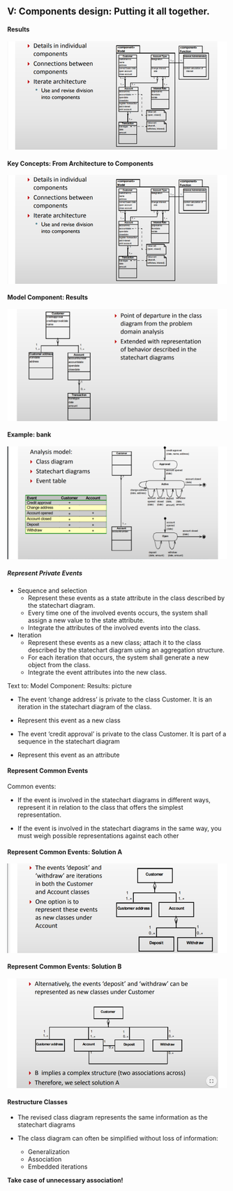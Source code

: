 ## V: Components design: Putting it all together.

#### Results

![](.\img\51.png)

#### Key Concepts: From Architecture to Components

![](.\img\51.png)

#### Model Component: Results

![](.\img\53.png)

#### Example: bank

![](.\img\54.png)

##### Represent Private Events

- Sequence and selection
  - Represent these events as a state attribute in the class described by the statechart diagram.
  - Every time one of the involved events occurs, the system shall assign a new value to the state attribute.
  - Integrate the attributes of the involved events into the class.
- Iteration
  - Represent these events as a new class; attach it to the class described by the statechart diagram using an aggregation structure.
  - For each iteration that occurs, the system shall generate a new object from the class.
  - Integrate the event attributes into the new class.

Text to: Model Component: Results: picture

- The event ‘change address’ is private to the class Customer. It is an iteration in the statechart diagram of the class.
- Represent this event as a new class
- The event ‘credit approval’ is private to the class Customer. It is part of a sequence in the statechart diagram

- Represent this event as an attribute

#### Represent Common Events

Common events:

- If the event is involved in the statechart diagrams in different ways, represent it in relation to the class that offers the simplest representation.

- If the event is involved in the statechart diagrams in the same way, you must weigh possible representations against each other

#### Represent Common Events: Solution A

![](.\img\55.png)

#### Represent Common Events: Solution B

![](.\img\56.png)

#### Restructure Classes 

- The revised class diagram represents the same information as the statechart diagrams

- The class diagram can often be simplified without loss of information:
  - Generalization
  - Association
  - Embedded iterations

**Take case of unnecessary association!**